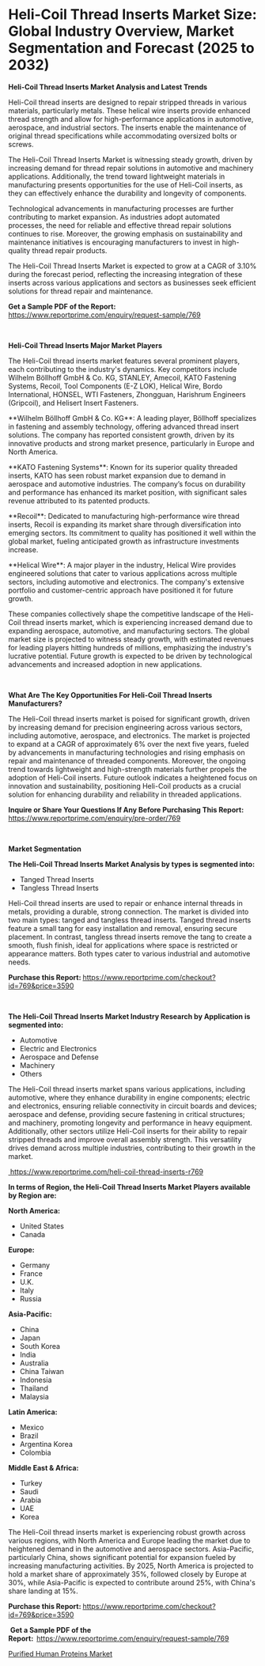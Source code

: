 <p><h1>Heli-Coil Thread Inserts Market Size: Global Industry Overview, Market Segmentation and Forecast (2025 to 2032)</h1></p><p><strong>Heli-Coil Thread Inserts Market Analysis and Latest Trends</strong></p>
<p><p>Heli-Coil thread inserts are designed to repair stripped threads in various materials, particularly metals. These helical wire inserts provide enhanced thread strength and allow for high-performance applications in automotive, aerospace, and industrial sectors. The inserts enable the maintenance of original thread specifications while accommodating oversized bolts or screws.</p><p>The Heli-Coil Thread Inserts Market is witnessing steady growth, driven by increasing demand for thread repair solutions in automotive and machinery applications. Additionally, the trend toward lightweight materials in manufacturing presents opportunities for the use of Heli-Coil inserts, as they can effectively enhance the durability and longevity of components.</p><p>Technological advancements in manufacturing processes are further contributing to market expansion. As industries adopt automated processes, the need for reliable and effective thread repair solutions continues to rise. Moreover, the growing emphasis on sustainability and maintenance initiatives is encouraging manufacturers to invest in high-quality thread repair products. </p><p>The Heli-Coil Thread Inserts Market is expected to grow at a CAGR of 3.10% during the forecast period, reflecting the increasing integration of these inserts across various applications and sectors as businesses seek efficient solutions for thread repair and maintenance.</p></p>
<p><strong>Get a Sample PDF of the Report:&nbsp;</strong> <a href="https://www.reportprime.com/enquiry/request-sample/769?utm_campaign=3204&utm_medium=2&utm_source=Github&utm_content=ia&utm_term=18032025&utm_id=heli-coil-thread-inserts">https://www.reportprime.com/enquiry/request-sample/769</a></p>
<p>&nbsp;</p>
<p><strong>Heli-Coil Thread Inserts Major Market Players</strong></p>
<p><p>The Heli-Coil thread inserts market features several prominent players, each contributing to the industry's dynamics. Key competitors include Wilhelm Böllhoff GmbH & Co. KG, STANLEY, Amecoil, KATO Fastening Systems, Recoil, Tool Components (E-Z LOK), Helical Wire, Bordo International, HONSEL, WTI Fasteners, Zhongguan, Harishrum Engineers (Gripcoil), and Helisert Insert Fasteners.</p><p>**Wilhelm Böllhoff GmbH & Co. KG**: A leading player, Böllhoff specializes in fastening and assembly technology, offering advanced thread insert solutions. The company has reported consistent growth, driven by its innovative products and strong market presence, particularly in Europe and North America.</p><p>**KATO Fastening Systems**: Known for its superior quality threaded inserts, KATO has seen robust market expansion due to demand in aerospace and automotive industries. The company’s focus on durability and performance has enhanced its market position, with significant sales revenue attributed to its patented products.</p><p>**Recoil**: Dedicated to manufacturing high-performance wire thread inserts, Recoil is expanding its market share through diversification into emerging sectors. Its commitment to quality has positioned it well within the global market, fueling anticipated growth as infrastructure investments increase.</p><p>**Helical Wire**: A major player in the industry, Helical Wire provides engineered solutions that cater to various applications across multiple sectors, including automotive and electronics. The company's extensive portfolio and customer-centric approach have positioned it for future growth.</p><p>These companies collectively shape the competitive landscape of the Heli-Coil thread inserts market, which is experiencing increased demand due to expanding aerospace, automotive, and manufacturing sectors. The global market size is projected to witness steady growth, with estimated revenues for leading players hitting hundreds of millions, emphasizing the industry's lucrative potential. Future growth is expected to be driven by technological advancements and increased adoption in new applications.</p></p>
<p>&nbsp;</p>
<p><strong>What Are The Key Opportunities For Heli-Coil Thread Inserts Manufacturers?</strong></p>
<p><p>The Heli-Coil thread inserts market is poised for significant growth, driven by increasing demand for precision engineering across various sectors, including automotive, aerospace, and electronics. The market is projected to expand at a CAGR of approximately 6% over the next five years, fueled by advancements in manufacturing technologies and rising emphasis on repair and maintenance of threaded components. Moreover, the ongoing trend towards lightweight and high-strength materials further propels the adoption of Heli-Coil inserts. Future outlook indicates a heightened focus on innovation and sustainability, positioning Heli-Coil products as a crucial solution for enhancing durability and reliability in threaded applications.</p></p>
<p><strong>Inquire or Share Your Questions If Any Before Purchasing This Report:</strong> <a href="https://www.reportprime.com/enquiry/pre-order/769?utm_campaign=3204&utm_medium=2&utm_source=Github&utm_content=ia&utm_term=18032025&utm_id=heli-coil-thread-inserts">https://www.reportprime.com/enquiry/pre-order/769</a></p>
<p>&nbsp;</p>
<p><strong>Market Segmentation</strong></p>
<p><strong>The Heli-Coil Thread Inserts Market Analysis by types is segmented into:</strong></p>
<p><ul><li>Tanged Thread Inserts</li><li>Tangless Thread Inserts</li></ul></p>
<p><p>Heli-Coil thread inserts are used to repair or enhance internal threads in metals, providing a durable, strong connection. The market is divided into two main types: tanged and tangless thread inserts. Tanged thread inserts feature a small tang for easy installation and removal, ensuring secure placement. In contrast, tangless thread inserts remove the tang to create a smooth, flush finish, ideal for applications where space is restricted or appearance matters. Both types cater to various industrial and automotive needs.</p></p>
<p><strong>Purchase this Report:&nbsp;</strong><a href="https://www.reportprime.com/checkout?id=769&price=3590&utm_campaign=3204&utm_medium=2&utm_source=Github&utm_content=ia&utm_term=18032025&utm_id=heli-coil-thread-inserts">https://www.reportprime.com/checkout?id=769&price=3590</a></p>
<p>&nbsp;</p>
<p><strong>The Heli-Coil Thread Inserts Market Industry Research by Application is segmented into:</strong></p>
<p><ul><li>Automotive</li><li>Electric and Electronics</li><li>Aerospace and Defense</li><li>Machinery</li><li>Others</li></ul></p>
<p><p>The Heli-Coil thread inserts market spans various applications, including automotive, where they enhance durability in engine components; electric and electronics, ensuring reliable connectivity in circuit boards and devices; aerospace and defense, providing secure fastening in critical structures; and machinery, promoting longevity and performance in heavy equipment. Additionally, other sectors utilize Heli-Coil inserts for their ability to repair stripped threads and improve overall assembly strength. This versatility drives demand across multiple industries, contributing to their growth in the market.</p></p>
<p><a href="https://www.reportprime.com/heli-coil-thread-inserts-r769?utm_campaign=3204&utm_medium=2&utm_source=Github&utm_content=ia&utm_term=18032025&utm_id=heli-coil-thread-inserts">&nbsp;https://www.reportprime.com/heli-coil-thread-inserts-r769</a></p>
<p><strong>In terms of Region, the Heli-Coil Thread Inserts Market Players available by Region are:</strong></p>
<p>
    <p> <strong> North America: </strong>
        <ul>
            <li>United States</li>
            <li>Canada</li>
        </ul>
        </p> 
    <p> <strong> Europe: </strong>
        <ul>
            <li>Germany</li>
            <li>France</li>
            <li>U.K.</li>
            <li>Italy</li>
            <li>Russia</li>
        </ul>
        </p> 
    <p> <strong> Asia-Pacific: </strong>
        <ul>
            <li>China</li>
            <li>Japan</li>
            <li>South Korea</li>
            <li>India</li>
            <li>Australia</li>
            <li>China Taiwan</li>
            <li>Indonesia</li>
            <li>Thailand</li>
            <li>Malaysia</li>
        </ul>
        </p> 
    <p> <strong> Latin America: </strong>
        <ul>
            <li>Mexico</li>
            <li>Brazil</li>
            <li>Argentina Korea</li>
            <li>Colombia</li>
        </ul>
        </p> 
    <p> <strong> Middle East & Africa: </strong>
        <ul>
            <li>Turkey</li>
            <li>Saudi</li>
            <li>Arabia</li>
            <li>UAE</li>
            <li>Korea</li>
        </ul>
    </p>
    </p>
<p><p>The Heli-Coil thread inserts market is experiencing robust growth across various regions, with North America and Europe leading the market due to heightened demand in the automotive and aerospace sectors. Asia-Pacific, particularly China, shows significant potential for expansion fueled by increasing manufacturing activities. By 2025, North America is projected to hold a market share of approximately 35%, followed closely by Europe at 30%, while Asia-Pacific is expected to contribute around 25%, with China's share landing at 15%.</p></p>
<p><strong>Purchase this Report: </strong><a href="https://www.reportprime.com/checkout?id=769&price=3590&utm_campaign=3204&utm_medium=2&utm_source=Github&utm_content=ia&utm_term=18032025&utm_id=heli-coil-thread-inserts">https://www.reportprime.com/checkout?id=769&price=3590</a></p>
<p>&nbsp;<strong>Get a Sample PDF of the Report:&nbsp;&nbsp;</strong><a href="https://www.reportprime.com/enquiry/request-sample/769?utm_campaign=3204&utm_medium=2&utm_source=Github&utm_content=ia&utm_term=18032025&utm_id=heli-coil-thread-inserts">https://www.reportprime.com/enquiry/request-sample/769</a></p>
<p><strong></strong></p>
<p><p><a href="https://github.com/jolinolooman/Market-Research-Report-List-1/blob/main/purified-human-proteins-market.md?utm_campaign=3204&utm_medium=2&utm_source=Github&utm_content=ia&utm_term=18032025&utm_id=heli-coil-thread-inserts">Purified Human Proteins Market</a></p></p>
